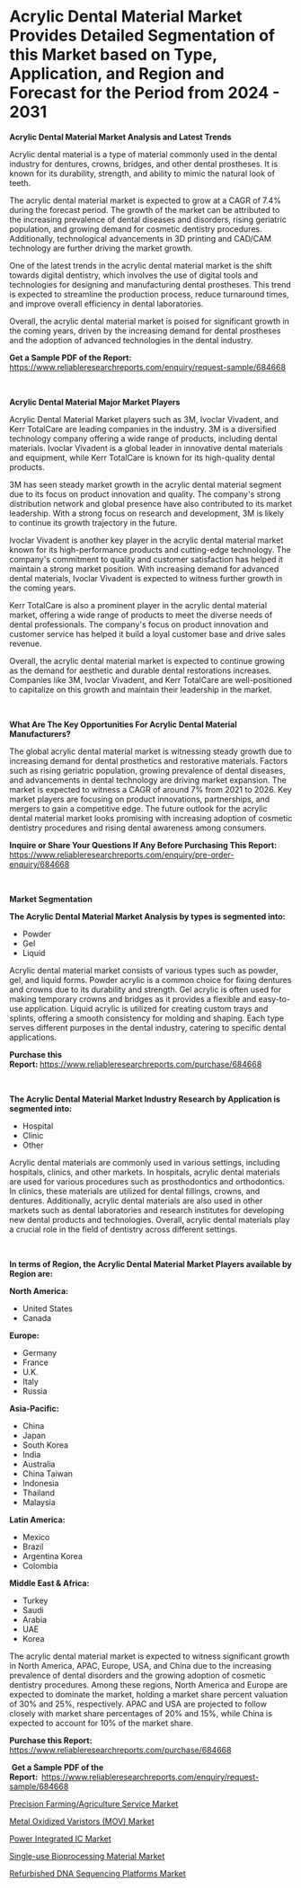 <p><h1>Acrylic Dental Material Market Provides Detailed Segmentation of this Market based on Type, Application, and Region and Forecast for the Period from 2024 - 2031</h1></p><p><strong>Acrylic Dental Material Market Analysis and Latest Trends</strong></p>
<p><p>Acrylic dental material is a type of material commonly used in the dental industry for dentures, crowns, bridges, and other dental prostheses. It is known for its durability, strength, and ability to mimic the natural look of teeth.</p><p>The acrylic dental material market is expected to grow at a CAGR of 7.4% during the forecast period. The growth of the market can be attributed to the increasing prevalence of dental diseases and disorders, rising geriatric population, and growing demand for cosmetic dentistry procedures. Additionally, technological advancements in 3D printing and CAD/CAM technology are further driving the market growth.</p><p>One of the latest trends in the acrylic dental material market is the shift towards digital dentistry, which involves the use of digital tools and technologies for designing and manufacturing dental prostheses. This trend is expected to streamline the production process, reduce turnaround times, and improve overall efficiency in dental laboratories.</p><p>Overall, the acrylic dental material market is poised for significant growth in the coming years, driven by the increasing demand for dental prostheses and the adoption of advanced technologies in the dental industry.</p></p>
<p><strong>Get a Sample PDF of the Report:&nbsp;</strong> <a href="https://www.reliableresearchreports.com/enquiry/request-sample/684668">https://www.reliableresearchreports.com/enquiry/request-sample/684668</a></p>
<p>&nbsp;</p>
<p><strong>Acrylic Dental Material Major Market Players</strong></p>
<p><p>Acrylic Dental Material Market players such as 3M, Ivoclar Vivadent, and Kerr TotalCare are leading companies in the industry. 3M is a diversified technology company offering a wide range of products, including dental materials. Ivoclar Vivadent is a global leader in innovative dental materials and equipment, while Kerr TotalCare is known for its high-quality dental products.</p><p>3M has seen steady market growth in the acrylic dental material segment due to its focus on product innovation and quality. The company's strong distribution network and global presence have also contributed to its market leadership. With a strong focus on research and development, 3M is likely to continue its growth trajectory in the future.</p><p>Ivoclar Vivadent is another key player in the acrylic dental material market known for its high-performance products and cutting-edge technology. The company's commitment to quality and customer satisfaction has helped it maintain a strong market position. With increasing demand for advanced dental materials, Ivoclar Vivadent is expected to witness further growth in the coming years.</p><p>Kerr TotalCare is also a prominent player in the acrylic dental material market, offering a wide range of products to meet the diverse needs of dental professionals. The company's focus on product innovation and customer service has helped it build a loyal customer base and drive sales revenue.</p><p>Overall, the acrylic dental material market is expected to continue growing as the demand for aesthetic and durable dental restorations increases. Companies like 3M, Ivoclar Vivadent, and Kerr TotalCare are well-positioned to capitalize on this growth and maintain their leadership in the market.</p></p>
<p>&nbsp;</p>
<p><strong>What Are The Key Opportunities For Acrylic Dental Material Manufacturers?</strong></p>
<p><p>The global acrylic dental material market is witnessing steady growth due to increasing demand for dental prosthetics and restorative materials. Factors such as rising geriatric population, growing prevalence of dental diseases, and advancements in dental technology are driving market expansion. The market is expected to witness a CAGR of around 7% from 2021 to 2026. Key market players are focusing on product innovations, partnerships, and mergers to gain a competitive edge. The future outlook for the acrylic dental material market looks promising with increasing adoption of cosmetic dentistry procedures and rising dental awareness among consumers.</p></p>
<p><strong>Inquire or Share Your Questions If Any Before Purchasing This Report:</strong> <a href="https://www.reliableresearchreports.com/enquiry/pre-order-enquiry/684668">https://www.reliableresearchreports.com/enquiry/pre-order-enquiry/684668</a></p>
<p>&nbsp;</p>
<p><strong>Market Segmentation</strong></p>
<p><strong>The Acrylic Dental Material Market Analysis by types is segmented into:</strong></p>
<p><ul><li>Powder</li><li>Gel</li><li>Liquid</li></ul></p>
<p><p>Acrylic dental material market consists of various types such as powder, gel, and liquid forms. Powder acrylic is a common choice for fixing dentures and crowns due to its durability and strength. Gel acrylic is often used for making temporary crowns and bridges as it provides a flexible and easy-to-use application. Liquid acrylic is utilized for creating custom trays and splints, offering a smooth consistency for molding and shaping. Each type serves different purposes in the dental industry, catering to specific dental applications.</p></p>
<p><strong>Purchase this Report:&nbsp;</strong><a href="https://www.reliableresearchreports.com/purchase/684668">https://www.reliableresearchreports.com/purchase/684668</a></p>
<p>&nbsp;</p>
<p><strong>The Acrylic Dental Material Market Industry Research by Application is segmented into:</strong></p>
<p><ul><li>Hospital</li><li>Clinic</li><li>Other</li></ul></p>
<p><p>Acrylic dental materials are commonly used in various settings, including hospitals, clinics, and other markets. In hospitals, acrylic dental materials are used for various procedures such as prosthodontics and orthodontics. In clinics, these materials are utilized for dental fillings, crowns, and dentures. Additionally, acrylic dental materials are also used in other markets such as dental laboratories and research institutes for developing new dental products and technologies. Overall, acrylic dental materials play a crucial role in the field of dentistry across different settings.</p></p>
<p>&nbsp;</p>
<p><strong>In terms of Region, the Acrylic Dental Material Market Players available by Region are:</strong></p>
<p>
    <p> <strong> North America: </strong>
        <ul>
            <li>United States</li>
            <li>Canada</li>
        </ul>
        </p> 
    <p> <strong> Europe: </strong>
        <ul>
            <li>Germany</li>
            <li>France</li>
            <li>U.K.</li>
            <li>Italy</li>
            <li>Russia</li>
        </ul>
        </p> 
    <p> <strong> Asia-Pacific: </strong>
        <ul>
            <li>China</li>
            <li>Japan</li>
            <li>South Korea</li>
            <li>India</li>
            <li>Australia</li>
            <li>China Taiwan</li>
            <li>Indonesia</li>
            <li>Thailand</li>
            <li>Malaysia</li>
        </ul>
        </p> 
    <p> <strong> Latin America: </strong>
        <ul>
            <li>Mexico</li>
            <li>Brazil</li>
            <li>Argentina Korea</li>
            <li>Colombia</li>
        </ul>
        </p> 
    <p> <strong> Middle East & Africa: </strong>
        <ul>
            <li>Turkey</li>
            <li>Saudi</li>
            <li>Arabia</li>
            <li>UAE</li>
            <li>Korea</li>
        </ul>
    </p>
    </p>
<p><p>The acrylic dental material market is expected to witness significant growth in North America, APAC, Europe, USA, and China due to the increasing prevalence of dental disorders and the growing adoption of cosmetic dentistry procedures. Among these regions, North America and Europe are expected to dominate the market, holding a market share percent valuation of 30% and 25%, respectively. APAC and USA are projected to follow closely with market share percentages of 20% and 15%, while China is expected to account for 10% of the market share.</p></p>
<p><strong>Purchase this Report: </strong><a href="https://www.reliableresearchreports.com/purchase/684668">https://www.reliableresearchreports.com/purchase/684668</a></p>
<p>&nbsp;<strong>Get a Sample PDF of the Report:&nbsp;&nbsp;</strong><a href="https://www.reliableresearchreports.com/enquiry/request-sample/684668">https://www.reliableresearchreports.com/enquiry/request-sample/684668</a></p>
<p><strong></strong></p>
<p><p><a href="https://iodized-pantydraco-05c.notion.site/Precision-Farming-Agriculture-Service-Market-Size-Market-Trends-and-Growth-Outlook-forecasted-for--940cda1df5b245019354014fdd4d5c2c">Precision Farming/Agriculture Service Market</a></p><p><a href="https://view.publitas.com/reportprime-1/metal-oxidized-varistors-mov-market-size-market-share-and-global-market-analysis-report-2024-2031/">Metal Oxidized Varistors (MOV) Market</a></p><p><a href="https://view.publitas.com/reportprime-1/power-integrated-ic-market-challenges-opportunities-and-growth-drivers-and-major-market-players-forecasted-for-period-from-2024-2031/">Power Integrated IC Market</a></p><p><a href="https://noble-drawer-34c.notion.site/Insights-into-Single-use-Bioprocessing-Material-Market-Size-Analysing-Market-Share-Trends-and-Gro-901f0d68a2b0497e95301dd0a4958d70">Single-use Bioprocessing Material Market</a></p><p><a href="https://three-jumbo-f6d.notion.site/Refurbished-DNA-Sequencing-Platforms-Market-Size-Market-Share-and-Global-Market-Analysis-Report-20-5d48d30b489641e4911ef1d982748960">Refurbished DNA Sequencing Platforms Market</a></p></p>